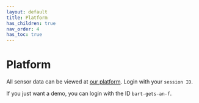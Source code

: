 ```yaml
---
layout: default
title: Platform
has_children: true
nav_order: 4
has_toc: true
---
```


# Platform

All sensor data can be viewed at [our platform](https://dramco.be/projects/iwast/platform).
Login with your `session ID`. 

If you just want a demo, you can login with the ID `bart-gets-an-f`. 



